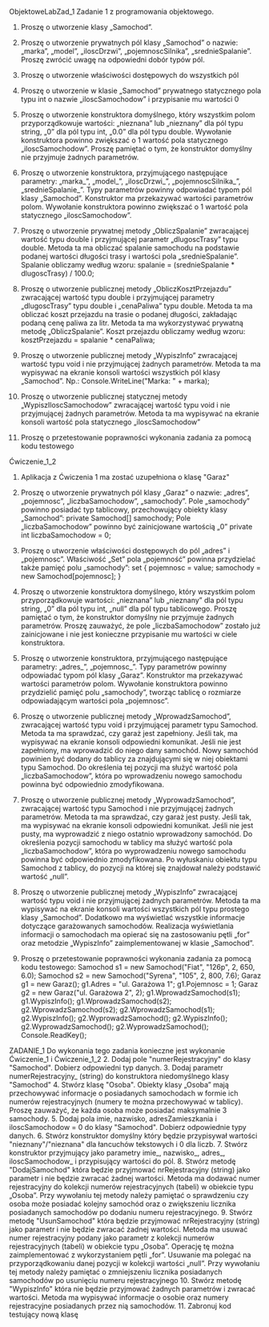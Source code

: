 ObjektoweLabZad_1
Zadanie 1 z programowania objektowego.
1. Proszę o utworzenie klasy „Samochod”.

2. Proszę o utworzenie prywatnych pól klasy „Samochod” o nazwie: „marka”, „model”, „iloscDrzwi”, „pojemnoscSilnika”, „srednieSpalanie”. 
	Proszę zwrócić uwagę na odpowiedni dobór typów pól.
	
3. Proszę o utworzenie właściwości dostępowych do wszystkich pól

4. Proszę o utworzenie w klasie „Samochod” prywatnego statycznego pola typu int o nazwie „iloscSamochodow” i przypisanie mu wartości 0

5. Proszę o utworzenie konstruktora domyślnego, który wszystkim polom przyporządkowuje wartości: „nieznana” lub „nieznany” dla pól typu string, 
	„0” dla pól typu int, „0.0” dla pól typu double. 
	Wywołanie konstruktora powinno zwiększać o 1 wartość pola statycznego „iloscSamochodow”. 
	Proszę pamiętać o tym, że konstruktor domyślny nie przyjmuje żadnych parametrów.
	
6. Proszę o utworzenie konstruktora, przyjmującego następujące parametry: „marka_”, „model_”, „iloscDrzwi_”, „pojemnoscSilnika_”, „srednieSpalanie_”. 
	Typy parametrów powinny odpowiadać typom pól klasy „Samochod”. Konstruktor ma przekazywać wartości parametrów polom. 
	Wywołanie konstruktora powinno zwiększać o 1 wartość pola statycznego „iloscSamochodow”.
	
7. Proszę o utworzenie prywatnej metody „ObliczSpalanie” zwracającej wartość typu double i przyjmującej parametr „dlugoscTrasy” typu double. 
	Metoda ta ma obliczać spalanie samochodu na podstawie podanej wartości długości trasy i wartości pola „srednieSpalanie”. 
	Spalanie obliczamy według wzoru:
	 spalanie = (srednieSpalanie * dlugoscTrasy) / 100.0;
	 
8. Proszę o utworzenie publicznej metody „ObliczKosztPrzejazdu” zwracającej wartość typu double i przyjmującej parametry „dlugoscTrasy” typu double i „cenaPaliwa” typu double. 
	Metoda ta ma obliczać koszt przejazdu na trasie o podanej długości, zakładając podaną cenę paliwa za litr. 
	Metoda ta ma wykorzystywać prywatną metodę „ObliczSpalanie”. 
	Koszt przejazdu obliczamy według wzoru:
	kosztPrzejazdu = spalanie * cenaPaliwa;
	
9. Proszę o utworzenie publicznej metody „WypiszInfo” zwracającej wartość typu void i nie przyjmującej żadnych parametrów. 
	Metoda ta ma wypisywać na ekranie konsoli wartości wszystkich pól klasy „Samochod”. Np.:  Console.WriteLine("Marka: " + marka);
	
10. Proszę o utworzenie publicznej statycznej metody „WypiszIloscSamochodow” zwracającej wartość typu void i nie przyjmującej żadnych parametrów. 
	Metoda ta ma wypisywać na ekranie konsoli wartość pola statycznego „iloscSamochodow”
	
11. Proszę o przetestowanie poprawności wykonania zadania za pomocą kodu testowego

Ćwiczenie_1_2
1. Aplikacja z Ćwiczenia 1 ma zostać uzupełniona o klasę "Garaz"
2. Proszę o utworzenie prywatnych pól klasy „Garaz” o nazwie: „adres”, „pojemnosc”, „liczbaSamochodow”, „samochody”. 
   	Pole „samochody” powinno posiadać typ tablicowy, przechowujący obiekty klasy „Samochod”:
		private Samochod[] samochody;
	Pole „liczbaSamochodow” powinno być zainicjowane wartością „0”
		private int liczbaSamochodow = 0;

3. Proszę o utworzenie właściwości dostępowych do pól „adres” i „pojemnosc”. Właściwość „Set” pola „pojemność” powinna przydzielać także pamięć polu „samochody”:
	set
	{
		pojemnosc = value;
		samochody = new Samochod[pojemnosc];
	}

4. Proszę o utworzenie konstruktora domyślnego, który wszystkim polom przyporządkowuje wartości: „nieznana” lub „nieznany” dla pól typu string, „0” dla pól typu int, „null” dla pól typu tablicowego. 
	Proszę pamiętać o tym, że konstruktor domyślny nie przyjmuje żadnych parametrów. Proszę zauważyć, że pole „liczbaSamochodow” zostało już zainicjowane i nie jest konieczne przypisanie mu wartości w ciele konstruktora.

5. Proszę o utworzenie konstruktora, przyjmującego następujące parametry: „adres_”, „pojemnosc_”. Typy parametrów powinny odpowiadać typom pól klasy „Garaz”. 
	Konstruktor ma przekazywać wartości parametrów polom. Wywołanie konstruktora powinno przydzielić pamięć polu „samochody”, tworząc tablicę o rozmiarze odpowiadającym wartości pola „pojemnosc”.

6. Proszę o utworzenie publicznej metody „WprowadzSamochod”, zwracającej wartość typu void i przyjmującej parametr typu Samochod. Metoda ta ma sprawdzać, czy garaż jest zapełniony. 
	Jeśli tak, ma wypisywać na ekranie konsoli odpowiedni komunikat. Jeśli nie jest zapełniony, ma wprowadzić do niego dany samochód. 
	Nowy samochód powinien być dodany do tablicy za znajdującymi się w niej obiektami typu Samochod. 
	Do określenia tej pozycji ma służyć wartość pola „liczbaSamochodow”, która po wprowadzeniu nowego samochodu powinna być odpowiednio zmodyfikowana.

7. Proszę o utworzenie publicznej metody „WyprowadzSamochod”, zwracającej wartość typu Samochod i nie przyjmującej żadnych parametrów. Metoda ta ma sprawdzać, czy garaż jest pusty. 
	Jeśli tak, ma wypisywać na ekranie konsoli odpowiedni komunikat. Jeśli nie jest pusty, ma wyprowadzić z niego ostatnio wprowadzony samochód. 
	Do określenia pozycji samochodu w tablicy ma służyć wartość pola „liczbaSamochodow”, która po wyprowadzeniu nowego samochodu powinna być odpowiednio zmodyfikowana. 
	Po wyłuskaniu obiektu typu Samochod z tablicy, do pozycji na której się znajdował należy podstawić wartość „null”.

8. Proszę o utworzenie publicznej metody „WypiszInfo” zwracającej wartość typu void i nie przyjmującej żadnych parametrów. 
	Metoda ta ma wypisywać na ekranie konsoli wartości wszystkich pól typu prostego klasy „Samochod”. Dodatkowo ma wyświetlać wszystkie informacje dotyczące garażowanych samochodów. 
	Realizacja wyświetlania informacji o samochodach ma opierać się na zastosowaniu pętli „for” oraz metodzie „WypiszInfo” zaimplementowanej w klasie „Samochod”.

9. Proszę o przetestowanie poprawności wykonania zadania za pomocą kodu testowego:
	Samochod s1 = new Samochod("Fiat", "126p", 2, 650, 6.0);
	Samochod s2 = new Samochod("Syrena", "105", 2, 800, 7.6);
	Garaz g1 = new Garaz();
	g1.Adres = "ul. Garażowa 1";
	g1.Pojemnosc = 1;
	Garaz g2 = new Garaz("ul. Garażowa 2", 2);
	g1.WprowadzSamochod(s1);
	g1.WypiszInfo();
	g1.WprowadzSamochod(s2);
	g2.WprowadzSamochod(s2);
	g2.WprowadzSamochod(s1);
	g2.WypiszInfo();
	g2.WyprowadzSamochod();
	g2.WypiszInfo();
	g2.WyprowadzSamochod();
	g2.WyprowadzSamochod();
	Console.ReadKey();
  
  ZADANIE_1
  Do wykonania tego zadania konieczne jest wykonanie Ćwiczenie_1 i Ćwiczenie_1_2
2. Dodaj pole "numerRejestracyjny" do klasy "Samochod". Dobierz odpowiedni typ danych.
3. Dodaj parametr numerRejestracyjny_ (string) do konstruktora niedomyślnego klasy
	"Samochod"
4. Stwórz klasę "Osoba". Obiekty klasy „Osoba” mają przechowywać informacje o posiadanych
	samochodach w formie ich numerów rejestracyjnych (numery te można przechowywać w
	tablicy).
	Proszę zauważyć, że każda osoba może posiadać maksymalnie 3 samochody.
5. Dodaj pola imie, nazwisko, adresZamieszkania i iloscSamochodow = 0 do klasy "Samochod".
	Dobierz odpowiednie typy danych.
6. Stwórz konstruktor domyślny który będzie przypisywał wartości "nieznany"/"nieznana" dla
	łancuchów tekstowych i 0 dla liczb.
7. Stwórz konstruktor przyjmujący jako parametry imie_, nazwisko_, adres_, iloscSamochodow_
	i przypisujący wartości do pól.
8. Stwórz metodę "DodajSamochod" która będzie przyjmować nrRejestracyjny (string) jako
	parametr i nie będzie zwracać żadnej wartości.
	Metoda ma dodawać numer rejestracyjny do kolekcji numerów rejestracyjnych (tabeli) w
	obiekcie typu „Osoba”.
	Przy wywołaniu tej metody należy pamiętać o sprawdzeniu czy osoba może posiadać kolejny
	samochód oraz o zwiększeniu licznika posiadanych samochodów po dodaniu numeru
	rejestracyjnego.
9. Stwórz metodę "UsunSamochod" która będzie przyjmować nrRejestracyjny (string) jako
	parametr i nie będzie zwracać żadnej wartości.
	Metoda ma usuwać numer rejestracyjny podany jako parametr z kolekcji numerów
	rejestracyjnych (tabeli) w obiekcie typu „Osoba”.
	Operację tę można zaimplementować z wykorzystaniem pętli „for”. Usuwanie ma polegać na
	przyporządkowaniu danej pozycji w kolekcji wartości „null”.
	Przy wywołaniu tej metody należy pamiętać o zmniejszeniu licznika posiadanych samochodów
	po usunięciu numeru rejestracyjnego
10. Stwórz metodę "WypiszInfo" która nie będzie przyjmować żadnych parametrów i zwracać
	wartości. Metoda ma wypisywać informacje o osobie oraz numery rejestracyjne posiadanych przez nią
	samochodów.
11. Zabronuj kod testujący nową klasę

